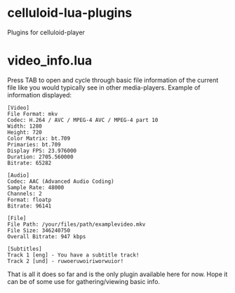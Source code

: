 # celluloid-lua-plugins
Plugins for celluloid-player

# video_info.lua
Press TAB to open and cycle through basic file information of the current file like you would typically see in other media-players.
Example of information displayed:
```
[Video]
File Format: mkv
Codec: H.264 / AVC / MPEG-4 AVC / MPEG-4 part 10
Width: 1280
Height: 720
Color Matrix: bt.709
Primaries: bt.709
Display FPS: 23.976000
Duration: 2705.560000
Bitrate: 65282
```
```
[Audio]
Codec: AAC (Advanced Audio Coding)
Sample Rate: 48000
Channels: 2
Format: floatp
Bitrate: 96141
```
```
[File]
File Path: /your/files/path/examplevideo.mkv
File Size: 346240750
Overall Bitrate: 947 kbps
```
```
[Subtitles]
Track 1 [eng] - You have a subtitle track!
Track 2 [und] - ruwoeruwoiriworwuior!
```

That is all it does so far and is the only plugin available here for now. Hope it can be of some use for gathering/viewing basic info.



